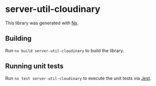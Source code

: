# server-util-cloudinary

This library was generated with [Nx](https://nx.dev).

## Building

Run `nx build server-util-cloudinary` to build the library.

## Running unit tests

Run `nx test server-util-cloudinary` to execute the unit tests via [Jest](https://jestjs.io).
